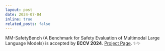 ```yaml
---
layout: post
date: 2024-07-04
inline: true
related_posts: false
---
```


MM-SafetyBench (A Benchmark for Safety Evaluation of Multimodal Large Language Models) is accepted by **ECCV 2024**. [Project Page](https://isxinliu.github.io/Project/MM-SafetyBench/). :sparkles::sparkles:

